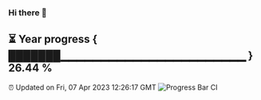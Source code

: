 ### Hi there 👋
⏳ Year progress { ███████▁▁▁▁▁▁▁▁▁▁▁▁▁▁▁▁▁▁▁▁▁▁▁ } 26.44 %
---
⏰ Updated on Fri, 07 Apr 2023 12:26:17 GMT
![Progress Bar CI](https://github.com/liununu/liununu/workflows/Progress%20Bar%20CI/badge.svg)
